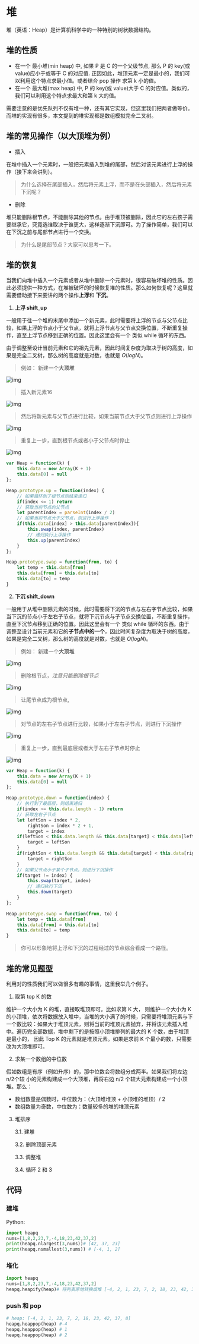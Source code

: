 # 堆

堆（英语：Heap）是计算机科学中的一种特别的树状数据结构。

## 堆的性质

- 在一个 最小堆(min heap) 中, 如果 P 是 C 的一个父级节点, 那么 P 的 key(或 value)应小于或等于 C 的对应值. 正因如此，堆顶元素一定是最小的，我们可以利用这个特点求最小值。或者结合 pop 操作 求第 k 小的值。
- 在一个 最大堆(max heap) 中, P 的 key(或 value)大于 C 的对应值。类似的，我们可以利用这个特点求最大和第 k 大的值。

需要注意的是优先队列不仅有堆一种，还有其它实现，但这里我们把两者做等价。而堆的实现有很多，本文提到的堆实现都是数组模拟完全二叉树。

## 堆的常见操作（以大顶堆为例）

- 插入

在堆中插入一个元素时，一般把元素插入到堆的尾部，然后对该元素进行上浮的操作（接下来会讲到）。

> 为什么选择在尾部插入，然后将元素上浮，而不是在头部插入，然后将元素下沉呢？

- 删除

堆只能删除根节点，不能删除其他的节点。由于堆顶被删除，因此它的左右孩子需要继承它，究竟选谁取决于谁更大，这样逐渐下沉即可。为了操作简单，我们可以在下沉之前与尾部节点进行一个交换。

> 为什么是尾部节点？大家可以思考一下。

## 堆的恢复

当我们向堆中插入一个元素或者从堆中删除一个元素时，很容易破坏堆的性质。因此必须提供一种方式，在堆被破坏的时候恢复堆的性质。那么如何恢复呢？这里就需要借助接下来要讲的两个操作**上浮**和 **下沉**。

1. **上浮 shift_up**

一般用于往一个堆的末尾中添加一个新元素，此时需要将上浮的节点与父节点比较，如果上浮的节点小于父节点，就将上浮节点与父节点交换位置，不断重复操作，直至上浮节点移到正确的位置。因此这里会有一个 类似 while 循环的东西。

由于调整至设计当前元素和它的祖先元素，因此时间复杂度为取决于树的高度，如果是完全二叉树，那么树的高度就是对数，也就是 $O(logN)$。

> 例如： 新建一个**大顶堆**

![img](https://upload-images.jianshu.io/upload_images/4064751-51fd43a2d2191488.png?imageMogr2/auto-orient/strip|imageView2/2/w/190/format/webp)

> 插入新元素16



![img](https://upload-images.jianshu.io/upload_images/4064751-7dd89da71927acb8.png?imageMogr2/auto-orient/strip|imageView2/2/w/190/format/webp)

> 然后将新元素与父节点进行比较，如果当前节点大于父节点则进行上浮操作

![img](https://upload-images.jianshu.io/upload_images/4064751-785a7a6cd104f775.png?imageMogr2/auto-orient/strip|imageView2/2/w/204/format/webp)

> 重复上一步，直到根节点或者小于父节点时停止



![img](https://upload-images.jianshu.io/upload_images/4064751-d7dae273e1f5a0ba.png?imageMogr2/auto-orient/strip|imageView2/2/w/192/format/webp)

```js
var Heap = function(k) {
    this.data = new Array(K + 1)
    this.data[0] = null
};

Heap.prototype.up = function(index) {
    // 如果循环到了根节点则结束递归
    if(index <= 1) return
    // 获取当前节点的父节点
    let parentIndex = parseInt(index / 2)
    // 如果当前节点大于父节点，则进行上浮操作
    if(this.data[index] > this.data[parentIndex]){
        this.swap(index, parentIndex)
        // 递归执行上浮操作
        this.up(parentIndex)
    }
};

Heap.prototype.swap = function(from, to) {
    let temp = this.data[from]
    this.data[from] = this.data[to]
    this.data[to] = temp
}
```







2. **下沉 shift_down**

一般用于从堆中删除元素的时候，此时需要将下沉的节点与左右字节点比较，如果当下沉的节点小于左右子节点，就将下沉节点与子节点交换位置，不断重复操作，直至下沉节点移到正确的位置。因此这里会有一个 类似 while 循环的东西。由于调整至设计当前元素和它的**子节点中的一个**，因此时间复杂度为取决于树的高度，如果是完全二叉树，那么树的高度就是对数，也就是 $O(logN)$。

> 例如： 新建一个**大顶堆**

![img](https://upload-images.jianshu.io/upload_images/4064751-7eb32c6486a44f73.png?imageMogr2/auto-orient/strip|imageView2/2/w/190/format/webp)

> 删除根节点，*注意只能删除根节点*

![img](https://upload-images.jianshu.io/upload_images/4064751-7eb32c6486a44f73.png?imageMogr2/auto-orient/strip|imageView2/2/w/190/format/webp)

> 让尾节点成为根节点,



![img](https://upload-images.jianshu.io/upload_images/4064751-c28b15dc371b8e97.png?imageMogr2/auto-orient/strip|imageView2/2/w/190/format/webp)

> 对节点的左右子节点进行比较，如果小于左右子节点，则进行下沉操作

![img](https://upload-images.jianshu.io/upload_images/4064751-bfc42e89b5411f9b.png?imageMogr2/auto-orient/strip|imageView2/2/w/190/format/webp)

> 重复上一步，直到最底层或者大于左右子节点时停止

![img](https://upload-images.jianshu.io/upload_images/4064751-8b04275965f88961.png?imageMogr2/auto-orient/strip|imageView2/2/w/208/format/webp)

```js
var Heap = function(k) {
    this.data = new Array(K + 1)
    this.data[0] = null
};

Heap.prototype.down = function(index) {
    // 执行到了最底层，则结束递归
    if(index >= this.data.length - 1) return
    // 获取左右子节点
    let leftSon = index * 2, 
        rightSon = index * 2 + 1,
        target = index
    if(leftSon < this.data.length && this.data[target] < this.data[leftSon]){
        target = leftSon
    }
    if(rightSon < this.data.length && this.data[target] < this.data[rightSon]){
        target = rightSon
    }
    // 如果父节点小于某个子节点，则进行下沉操作
    if(target != index) {
        this.swap(target, index)
        // 递归执行下沉
        this.down(target)
    }
};

Heap.prototype.swap = function(from, to) {
    let temp = this.data[from]
    this.data[from] = this.data[to]
    this.data[to] = temp
}

```



> 你可以形象地将上浮和下沉的过程经过的节点综合看成一个路径。

## 堆的常见题型

利用对的性质我们可以做很多有趣的事情，这里我举几个例子。

1. 取第 top K 的数

维护一个大小为 K 的堆，直接取堆顶即可。比如求第 K 大， 则维护一个大小为 K 的小顶堆，依次将数据放入堆中，当堆的大小满了的时候，只需要将堆顶元素与下一个数比较：如果大于堆顶元素，则将当前的堆顶元素抛弃，并将该元素插入堆中。遍历完全部数据，堆中剩下的是按照小顶堆排列的最大的 K 个数，由于堆顶是最小的， 因此 Top K 的元素就是堆顶元素。如果是求前 K 个最小的数，只需要改为大顶堆即可。

2. 求某一个数组的中位数

假如数组是有序（例如升序）的，那中位数会将数组分成两半。如果我们将左边 n/2个较 小的元素构建成一个大顶堆，再将右边 n/2 个较大元素构建成一个小顶堆。那么：

- 数组数量是偶数时，中位数为：（大顶堆堆顶 + 小顶堆的堆顶）/ 2
- 数组数量为奇数，中位数为：数量较多的堆的堆顶元素

3. 堆排序

   3.1. 建堆

   3.2. 删除顶部元素

   3.3. 调整堆

   3.4. 循环 2 和 3

## 代码

### 建堆

 Python:

```py
import heapq
nums=[1,8,2,23,7,-4,18,23,42,37,2]
print(heapq.nlargest(3,nums))# [42, 37, 23]
print(heapq.nsmallest(3,nums)) # [-4, 1, 2]
```

### 堆化

```py
import heapq
nums=[1,8,2,23,7,-4,18,23,42,37,2]
heapq.heapify(heap)# 将列表原地转换成堆 [-4, 2, 1, 23, 7, 2, 18, 23, 42, 37, 8]
```

### push 和 pop

```py
# heap: [-4, 2, 1, 23, 7, 2, 18, 23, 42, 37, 8]
heapq.heappop(heap) #-4
heapq.heappop(heap) # 1
heapq.heappop(heap) # 2
```
